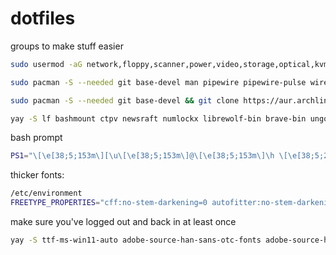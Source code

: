 # dotfiles
groups to make stuff easier
```sh
sudo usermod -aG network,floppy,scanner,power,video,storage,optical,kvm,input,disk,audio $USER
```

```sh
sudo pacman -S --needed git base-devel man pipewire pipewire-pulse wireplumber neovim mpv hdparm bat powertop keepassxc feh fzf btop udisks2 dunst acpi brightnessctl slock pcmanfm-gtk3 ttf-jetbrains-mono-nerd
```
```sh
sudo pacman -S --needed git base-devel && git clone https://aur.archlinux.org/yay-bin.git && cd yay-bin && makepkg -si && yay -Y --gendb && cd .. && sudo rm -rv yay-bin
```
```sh
yay -S lf bashmount ctpv newsraft numlockx librewolf-bin brave-bin ungoogled-chromium-bin compfy invidtui-bin

```
bash prompt
```sh
PS1="\[\e[38;5;153m\][\u\[\e[38;5;153m\]@\[\e[38;5;153m\]\h \[\e[38;5;214m\]\w\[\e[38;5;153m\]]\[\033[0m\]$ "
```

thicker fonts:
```sh
/etc/environment
FREETYPE_PROPERTIES="cff:no-stem-darkening=0 autofitter:no-stem-darkening=0"
```

make sure you've logged out and back in at least once 
```sh
yay -S ttf-ms-win11-auto adobe-source-han-sans-otc-fonts adobe-source-han-serif-otc-fonts noto-fonts noto-fonts-emoji && yay -Rns gnu-free-fonts
```
